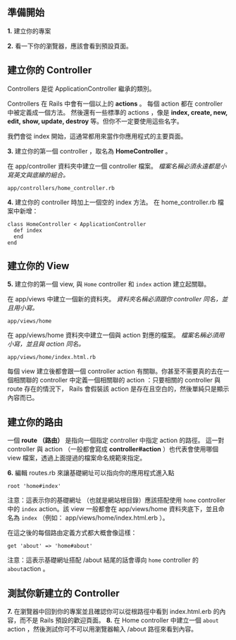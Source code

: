 ## 準備開始

**1\.** 建立你的專案

**2\.** 看一下你的瀏覽器，應該會看到預設頁面。

## 建立你的 Controller

Controllers 是從 ApplicationController 繼承的類別。

Controllers 在 Rails 中會有一個以上的 **actions** 。
每個 action 都在 controller 中被定義成一個方法。
然後還有一些標準的 actions ，像是 **index, create, new, edit, show, update, destroy** 等。但你不一定要使用這些名字。

我們會從 index 開始，這通常都用來當作你應用程式的主要頁面。

**3\.** 建立你的第一個 controller ，取名為 **HomeController** 。

在 app/controller 資料夾中建立一個 controller 檔案。 *檔案名稱必須永遠都是小寫英文與底線的組合。*

```
app/controllers/home_controller.rb
```

**4\.** 建立你的 controller 時加上一個空的 index 方法。 在 home_controller.rb 檔案中新增：

```
class HomeController < ApplicationController
  def index
  end
end
```

## 建立你的 View

**5\.** 建立你的第一個 view, 與 `Home` controller 和 `index` action 建立起關聯。

在 app/views 中建立一個新的資料夾。 *資料夾名稱必須跟你 controller 同名，並且用小寫。*

```
app/views/home
```

在 app/views/home 資料夾中建立一個與 action 對應的檔案。 *檔案名稱必須用小寫，並且與 action 同名。*

```
app/views/home/index.html.rb
```

每個 view 建立後都會跟一個 controller action 有關聯。你甚至不需要真的去在一個相關聯的 controller 中定義一個相關聯的 action ：只要相關的 controller 與 route 存在的情況下， Rails 會假裝該 action 是存在且空白的，然後單純只是顯示內容而已。

## 建立你的路由

一個 **route （路由）** 是指向一個指定 controller 中指定 action 的路徑。 這一對 controller 與 action （一般都會寫成 **controller#action** ）也代表會使用哪個 view 檔案，透過上面提過的檔案命名規範來指定。

**6\.** 編輯 routes.rb 來讓基礎網址可以指向你的應用程式進入點

```
root 'home#index'
```

注意：這表示你的基礎網址 （也就是網站根目錄）應該搭配使用 `home` controller 中的 `index` action。該 view 一般都會在 app/views/home 資料夾底下，並且命名為 `index` （例如： app/views/home/index.html.erb ）。

在這之後的每個路由定義方式都大概會像這樣：

```
get 'about' => 'home#about'
```

注意：這表示基礎網址搭配 /about 結尾的話會導向 `home` controller 的 `about`action 。

## 測試你新建立的 Controller

**7\.** 在瀏覽器中回到你的專案並且確認你可以從根路徑中看到 index.html.erb 的內容，而不是 Rails 預設的歡迎頁面。
**8\.** 在 Home controller 中建立一個 `about` action ，然後測試你可不可以用瀏覽器輸入 /about 路徑來看到內容。